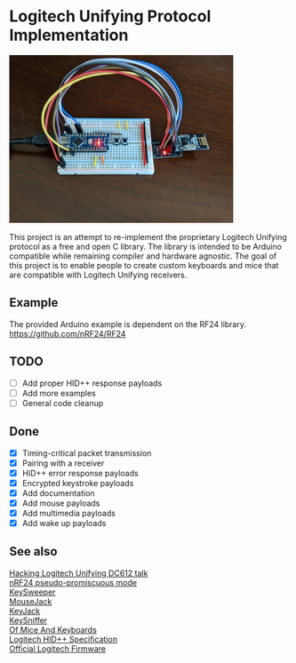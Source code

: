 
# Logitech Unifying Protocol Implementation

![Arduino nano and nRF24L01+ on breadboard](https://raw.githubusercontent.com/decrazyo/unifying/main/doc/breadboard.jpg)

This project is an attempt to re-implement the proprietary Logitech Unifying protocol as a free and open C library.
The library is intended to be Arduino compatible while remaining compiler and hardware agnostic.
The goal of this project is to enable people to create custom keyboards and mice that are compatible with Logitech Unifying receivers.

## Example
The provided Arduino example is dependent on the RF24 library.
https://github.com/nRF24/RF24

## TODO
- [ ] Add proper HID++ response payloads
- [ ] Add more examples
- [ ] General code cleanup

## Done
- [x] Timing-critical packet transmission
- [x] Pairing with a receiver
- [x] HID++ error response payloads
- [x] Encrypted keystroke payloads
- [x] Add documentation
- [x] Add mouse payloads
- [x] Add multimedia payloads
- [x] Add wake up payloads

## See also
[Hacking Logitech Unifying DC612 talk](https://www.youtube.com/watch?v=10lE96BBOF8)  
[nRF24 pseudo-promiscuous mode](http://travisgoodspeed.blogspot.com/2011/02/promiscuity-is-nrf24l01s-duty.html)  
[KeySweeper](https://github.com/samyk/keysweeper)  
[MouseJack](https://github.com/BastilleResearch/mousejack)  
[KeyJack](https://github.com/BastilleResearch/keyjack)  
[KeySniffer](https://github.com/BastilleResearch/keysniffer)  
[Of Mice And Keyboards](https://www.icaria.de/posts/2016/11/of-mice-and-keyboards/)  
[Logitech HID++ Specification](https://drive.google.com/folderview?id=0BxbRzx7vEV7eWmgwazJ3NUFfQ28)  
[Official Logitech Firmware](https://github.com/Logitech/fw_updates)  
